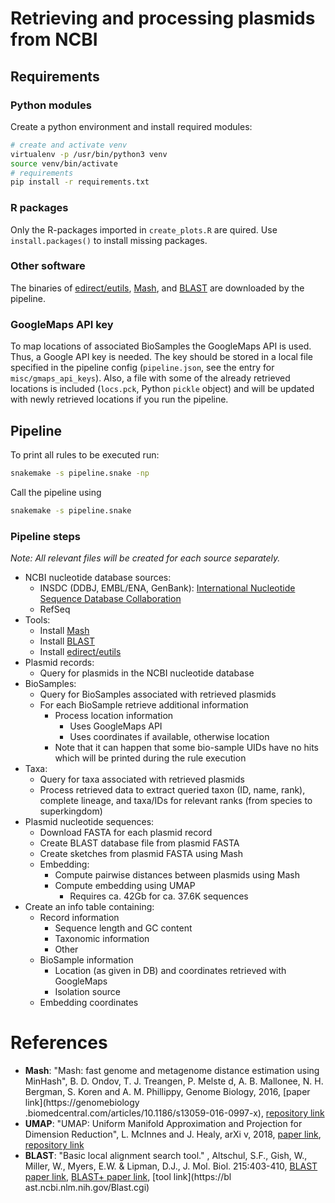 # Retrieving and processing plasmids from NCBI

## Requirements

### Python modules
Create a python environment and install required modules:

```bash
# create and activate venv
virtualenv -p /usr/bin/python3 venv
source venv/bin/activate
# requirements
pip install -r requirements.txt
```

### R packages

Only the R-packages imported in `create_plots.R` are quired. Use `install.packages()` to install missing packages.

### Other software

The binaries of [edirect/eutils](https://www.ncbi.nlm.nih.gov/books/NBK179288/), [Mash](https://github.com/marbl/Mash), and [BLAST](https://blast.ncbi.nlm.nih.gov/Blast.cgi) are downloaded by the pipeline.

### GoogleMaps API key

To map locations of associated BioSamples the GoogleMaps API is used.
Thus, a Google API key is needed.
The key should be stored in a local file specified in the pipeline config (`pipeline.json`, see the entry for `misc/gmaps_api_keys`).
Also, a file with some of the already retrieved locations is included (`locs.pck`, Python `pickle` object) and
will be updated with newly retrieved locations if you run the pipeline.

## Pipeline

To print all rules to be executed run:

```bash
snakemake -s pipeline.snake -np
```

Call the pipeline using
```bash
snakemake -s pipeline.snake
```

### Pipeline steps

*Note: All relevant files will be created for each source separately.*

- NCBI nucleotide database sources:
    - INSDC (DDBJ, EMBL/ENA, GenBank): [International Nucleotide Sequence Database Collaboration](https://www.ncbi.nlm.nih.gov/genbank/collab/)
    - RefSeq
- Tools:
    - Install [Mash](https://github.com/marbl/Mash)
    - Install [BLAST](https://blast.ncbi.nlm.nih.gov/Blast.cgi)
    - Install [edirect/eutils](https://www.ncbi.nlm.nih.gov/books/NBK179288/)
- Plasmid records:
    - Query for plasmids in the NCBI nucleotide database
- BioSamples:
    - Query for BioSamples associated with retrieved plasmids
    - For each BioSample retrieve additional information
        - Process location information
            - Uses GoogleMaps API
            - Uses coordinates if available, otherwise location
        - Note that it can happen that some bio-sample UIDs have no hits which will be printed during the rule execution
- Taxa:
    - Query for taxa associated with retrieved plasmids
    - Process retrieved data to extract queried taxon (ID, name, rank), complete lineage, and taxa/IDs for relevant ranks (from species to superkingdom)
- Plasmid nucleotide sequences:
    - Download FASTA for each plasmid record
    - Create BLAST database file from plasmid FASTA
    - Create sketches from plasmid FASTA using Mash
    - Embedding:
        - Compute pairwise distances between plasmids using Mash
        - Compute embedding using UMAP
            - Requires ca. 42Gb for ca. 37.6K sequences
- Create an info table containing:
    - Record information
        - Sequence length and GC content
        - Taxonomic information
        - Other
    - BioSample information
        - Location (as given in DB) and coordinates retrieved with GoogleMaps
        - Isolation source
    - Embedding coordinates

# References

- **Mash**: "Mash: fast genome and metagenome distance estimation using MinHash", B. D. Ondov, T. J. Treangen, P. Melste
d, A. B. Mallonee, N. H. Bergman, S. Koren and A. M. Phillippy, Genome Biology, 2016, [paper link](https://genomebiology
.biomedcentral.com/articles/10.1186/s13059-016-0997-x), [repository link](https://github.com/marbl/Mash)
- **UMAP**: "UMAP: Uniform Manifold Approximation and Projection for Dimension Reduction", L. McInnes and J. Healy, arXi
v, 2018,
[paper link](https://arxiv.org/abs/1802.03426), [repository link](https://github.com/lmcinnes/umap)
- **BLAST**: "Basic local alignment search tool." , Altschul, S.F., Gish, W., Miller, W., Myers, E.W. & Lipman, D.J., J.
 Mol. Biol. 215:403-410, [BLAST paper link](https://www.ncbi.nlm.nih.gov/pubmed/2231712?dopt=Citation), [BLAST+ paper link](https://www.ncbi.nlm.nih.gov/pubmed/20003500), [tool link](https://bl
ast.ncbi.nlm.nih.gov/Blast.cgi)
